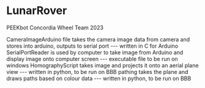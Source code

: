 # LunarRover
PEEKbot Concordia Wheel Team 2023

CameraImageArduino file takes the camera image data from camera and stores into arduino, outputs to serial port --- written in C for Arduino
SerialPortReader is used by computer to take image from Arduino and display image onto computer screen --- executable file to be run on windows
HomographyScript takes image and projects it onto an aerial plane view --- written in python, to be run on BBB
pathing takes the plane and draws paths based on colour data --- written in python, to be run on BBB

